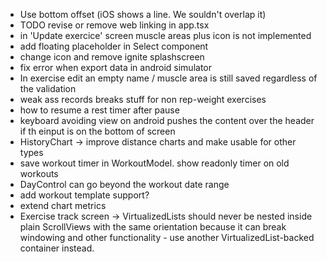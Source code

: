 - Use bottom offset (iOS shows a line. We souldn't overlap it)
- TODO revise or remove web linking in app.tsx
- in 'Update exercice' screen muscle areas plus icon is not implemented
- add floating placeholder in Select component
- change icon and remove ignite splashscreen
- fix error when export data in android simulator
- In exercise edit an empty name / muscle area is still saved regardless of the validation
- weak ass records breaks stuff for non rep-weight exercises
- how to resume a rest timer after pause
- keyboard avoiding view on android pushes the content over the header if th einput is on the bottom of screen
- HistoryChart -> improve distance charts and make usable for other types
- save workout timer in WorkoutModel. show readonly timer on old workouts
- DayControl can go beyond the workout date range
- add workout template support?
- extend chart metrics
- Exercise track screen ->  VirtualizedLists should never be nested inside plain ScrollViews with the same orientation because it can break windowing and other functionality - use another VirtualizedList-backed container instead. 